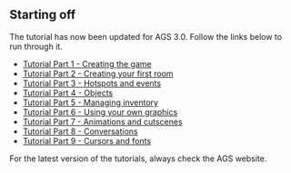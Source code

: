 ## Starting off

The tutorial has now been updated for AGS 3.0. Follow the links below to
run through it.

- [Tutorial Part 1 - Creating the game](acintro1)
- [Tutorial Part 2 - Creating your first room](acintro2)
- [Tutorial Part 3 - Hotspots and events](acintro3)
- [Tutorial Part 4 - Objects](acintro4)
- [Tutorial Part 5 - Managing inventory](acintro5)
- [Tutorial Part 6 - Using your own graphics](acintro6)
- [Tutorial Part 7 - Animations and cutscenes](acintro7)
- [Tutorial Part 8 - Conversations](acintro8)
- [Tutorial Part 9 - Cursors and fonts](acintro9)

For the latest version of the tutorials, always check the AGS website.

